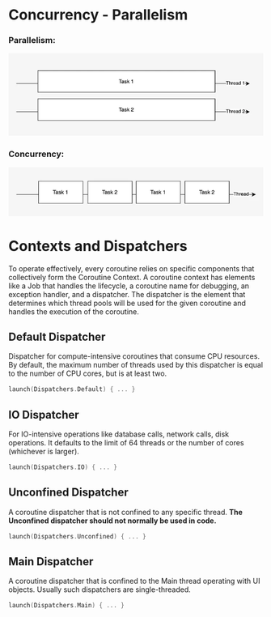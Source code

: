 
# Concurrency - Parallelism

### Parallelism:

![img.png](images/parallel.png)

### Concurrency:

![img_2.png](images/concurrent.png)


# Contexts and Dispatchers

To operate effectively, every coroutine relies on specific components that collectively form the Coroutine Context. 
A coroutine context has elements like a Job that handles the lifecycle, a coroutine name for debugging, an exception handler, and a dispatcher. 
The dispatcher is the element that determines which thread pools will be used for the given coroutine and handles the execution of the coroutine.


## Default Dispatcher
Dispatcher for compute-intensive coroutines that consume CPU resources. By default, the maximum number of threads used by this dispatcher is equal to the number of CPU cores, but is at least two.

```kotlin
launch(Dispatchers.Default) { ... }
```

## IO Dispatcher 
For IO-intensive operations like database calls, network calls, disk operations. It defaults to the limit of 64 threads or the number of cores (whichever is larger).

```kotlin
launch(Dispatchers.IO) { ... }
```

## Unconfined Dispatcher
A coroutine dispatcher that is not confined to any specific thread. **The Unconfined dispatcher should not normally be used in code.**

```kotlin
launch(Dispatchers.Unconfined) { ... }
```

## Main Dispatcher
A coroutine dispatcher that is confined to the Main thread operating with UI objects. Usually such dispatchers are single-threaded.

```kotlin
launch(Dispatchers.Main) { ... }
```
